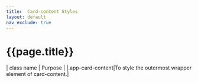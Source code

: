 ```yaml
---
title:  Card-content Styles
layout: default
nav_exclude: true
---
```

# {{page.title}}

| class name  | Purpose |
|.app-card-content|To style the outermost wrapper element of card-content.|
